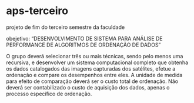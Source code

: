 # aps-terceiro
projeto de fim do terceiro semestre da faculdade 

obejetivo: “DESENVOLVIMENTO DE SISTEMA PARA ANÁLISE DE PERFORMANCE DE ALGORITMOS DE ORDENAÇÃO DE DADOS”

O grupo deverá selecionar três ou mais técnicas, sendo pelo menos uma recursiva, e desenvolver um sistema computacional completo que obtenha os dados catalogados das imagens capturadas dos satélites, efetue a ordenação e compare os desempenhos entre eles. A unidade de medida para efeito de comparação deverá ser o custo total de ordenação. Não deverá ser contabilizado o custo de aquisição dos dados, apenas o processo específico de ordenação.

